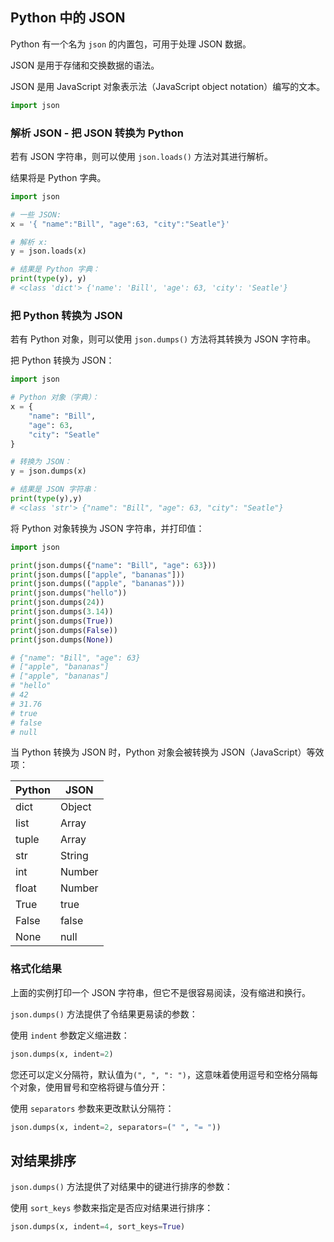 ## Python 中的 JSON

Python 有一个名为 `json` 的内置包，可用于处理 JSON 数据。

JSON 是用于存储和交换数据的语法。

JSON 是用 JavaScript 对象表示法（JavaScript object notation）编写的文本。

```python
import json
```

### 解析 JSON - 把 JSON 转换为 Python

若有 JSON 字符串，则可以使用 `json.loads()` 方法对其进行解析。

结果将是 Python 字典。

```python
import json

# 一些 JSON:
x = '{ "name":"Bill", "age":63, "city":"Seatle"}'

# 解析 x:
y = json.loads(x)

# 结果是 Python 字典：
print(type(y), y)
# <class 'dict'> {'name': 'Bill', 'age': 63, 'city': 'Seatle'}
```

### 把 Python 转换为 JSON

若有 Python 对象，则可以使用 `json.dumps()` 方法将其转换为 JSON 字符串。

把 Python 转换为 JSON：

```python
import json

# Python 对象（字典）：
x = {
    "name": "Bill",
    "age": 63,
    "city": "Seatle"
}

# 转换为 JSON：
y = json.dumps(x)

# 结果是 JSON 字符串：
print(type(y),y)
# <class 'str'> {"name": "Bill", "age": 63, "city": "Seatle"}
```

将 Python 对象转换为 JSON 字符串，并打印值：

```python
import json

print(json.dumps({"name": "Bill", "age": 63}))
print(json.dumps(["apple", "bananas"]))
print(json.dumps(("apple", "bananas")))
print(json.dumps("hello"))
print(json.dumps(24))
print(json.dumps(3.14))
print(json.dumps(True))
print(json.dumps(False))
print(json.dumps(None))

# {"name": "Bill", "age": 63}
# ["apple", "bananas"]
# ["apple", "bananas"]
# "hello"
# 42
# 31.76
# true
# false
# null
```

当 Python 转换为 JSON 时，Python 对象会被转换为 JSON（JavaScript）等效项：

| Python | JSON   |
| ------ | ------ |
| dict   | Object |
| list   | Array  |
| tuple  | Array  |
| str    | String |
| int    | Number |
| float  | Number |
| True   | true   |
| False  | false  |
| None   | null   |

### 格式化结果

上面的实例打印一个 JSON 字符串，但它不是很容易阅读，没有缩进和换行。

`json.dumps()` 方法提供了令结果更易读的参数：

使用 `indent` 参数定义缩进数：

```python
json.dumps(x, indent=2)
```

您还可以定义分隔符，默认值为`(", ", ": ")`，这意味着使用逗号和空格分隔每个对象，使用冒号和空格将键与值分开：

使用 `separators` 参数来更改默认分隔符：

```python
json.dumps(x, indent=2, separators=(" ", "= "))
```

## 对结果排序

`json.dumps()` 方法提供了对结果中的键进行排序的参数：

使用 `sort_keys` 参数来指定是否应对结果进行排序：

```python
json.dumps(x, indent=4, sort_keys=True)
```